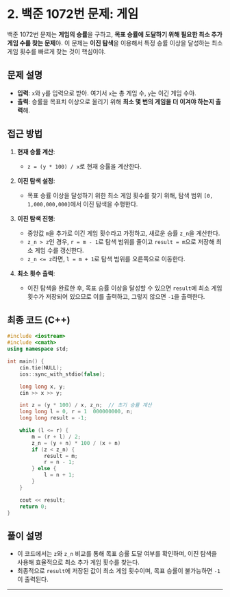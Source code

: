 
# 2. 백준 1072번 문제: 게임

백준 1072번 문제는 **게임의 승률**을 구하고, **목표 승률에 도달하기 위해 필요한 최소 추가 게임 수를 찾는 문제**야. 이 문제는 **이진 탐색**을 이용해서 특정 승률 이상을 달성하는 최소 게임 횟수를 빠르게 찾는 것이 핵심이야.

## 문제 설명

- **입력**: `x`와 `y`를 입력으로 받아. 여기서 `x`는 총 게임 수, `y`는 이긴 게임 수야.
- **출력**: 승률을 목표치 이상으로 올리기 위해 **최소 몇 번의 게임을 더 이겨야 하는지 출력**해.

## 접근 방법

1. **현재 승률 계산**: 
   - `z = (y * 100) / x`로 현재 승률을 계산한다.

2. **이진 탐색 설정**:
   - 목표 승률 이상을 달성하기 위한 최소 게임 횟수를 찾기 위해, 탐색 범위 `[0, 1,000,000,000]`에서 이진 탐색을 수행한다.

3. **이진 탐색 진행**:
   - 중앙값 `m`을 추가로 이긴 게임 횟수라고 가정하고, 새로운 승률 `z_n`을 계산한다.
   - `z_n > z`인 경우, `r = m - 1`로 탐색 범위를 줄이고 `result = m`으로 저장해 최소 게임 수를 갱신한다.
   - `z_n <= z`라면, `l = m + 1`로 탐색 범위를 오른쪽으로 이동한다.

4. **최소 횟수 출력**:
   - 이진 탐색을 완료한 후, 목표 승률 이상을 달성할 수 있으면 `result`에 최소 게임 횟수가 저장되어 있으므로 이를 출력하고, 그렇지 않으면 `-1`을 출력한다.

## 최종 코드 (C++)

```cpp
#include <iostream>
#include <cmath>
using namespace std;

int main() {
    cin.tie(NULL);
    ios::sync_with_stdio(false);

    long long x, y;
    cin >> x >> y;

    int z = (y * 100) / x, z_n;  // 초기 승률 계산
    long long l = 0, r = 1  000000000, n;
    long long result = -1;

    while (l <= r) {
        m = (r + l) / 2;
        z_n = (y + n) * 100 / (x + n)
        if (z < z_n) { 
            result = m;
            r = n - 1;
        } else {
            l = n + 1;
        }
    }

    cout << result;
    return 0;
}
```

## 풀이 설명
- 이 코드에서는 `z`와 `z_n` 비교를 통해 목표 승률 도달 여부를 확인하며, 이진 탐색을 사용해 효율적으로 최소 추가 게임 횟수를 찾는다.
- 최종적으로 `result`에 저장된 값이 최소 게임 횟수이며, 목표 승률이 불가능하면 `-1`이 출력된다.

---

